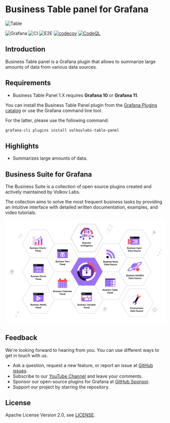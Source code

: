 # Business Table panel for Grafana

![Table](https://github.com/VolkovLabs/volkovlabs-table-panel/raw/main/src/img/dashboard.png)

![Grafana](https://img.shields.io/badge/Grafana-11.1-orange)
![CI](https://github.com/volkovlabs/volkovlabs-table-panel/workflows/CI/badge.svg)
![E2E](https://github.com/volkovlabs/volkovlabs-table-panel/workflows/E2E/badge.svg)
[![codecov](https://codecov.io/gh/VolkovLabs/volkovlabs-table-panel/branch/main/graph/badge.svg)](https://codecov.io/gh/VolkovLabs/volkovlabs-table-panel)
[![CodeQL](https://github.com/VolkovLabs/volkovlabs-table-panel/actions/workflows/codeql-analysis.yml/badge.svg)](https://github.com/VolkovLabs/volkovlabs-table-panel/actions/workflows/codeql-analysis.yml)

## Introduction

Business Table panel is a Grafana plugin that allows to summarize large amounts of data from various data sources.

## Requirements

- Business Table Panel 1.X requires **Grafana 10** or **Grafana 11**.

You can install the Business Table Panel plugin from the [Grafana Plugins catalog](https://grafana.com/grafana/plugins/volkovlabs-table-panel/) or use the Grafana command line tool.

For the latter, please use the following command:

```bash
grafana-cli plugins install volkovlabs-table-panel
```

## Highlights

- Summarizes large amounts of data.

## Business Suite for Grafana

The Business Suite is a collection of open source plugins created and actively maintained by Volkov Labs.

The collection aims to solve the most frequent business tasks by providing an intuitive interface with detailed written documentation, examples, and video tutorials.

[![Business Suite for Grafana](https://raw.githubusercontent.com/VolkovLabs/.github/main/business.png)](https://volkovlabs.io/plugins/)

## Feedback

We're looking forward to hearing from you. You can use different ways to get in touch with us.

- Ask a question, request a new feature, or report an issue at [GitHub issues](https://github.com/volkovlabs/volkovlabs-table-panel/issues).
- Subscribe to our [YouTube Channel](https://www.youtube.com/@volkovlabs) and leave your comments.
- Sponsor our open-source plugins for Grafana at [GitHub Sponsor](https://github.com/sponsors/VolkovLabs).
- Support our project by starring the repository.

## License

Apache License Version 2.0, see [LICENSE](https://github.com/volkovlabs/volkovlabs-table-panel/blob/main/LICENSE).
